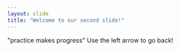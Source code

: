 ```yaml
---
layout: slide
title: "Welcome to our second slide!"
---
```

"practice makes progress"
Use the left arrow to go back!
